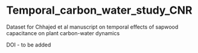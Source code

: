 # Temporal_carbon_water_study_CNR
Dataset for Chhajed et al manuscript on temporal effects of sapwood capacitance on plant carbon-water dynamics

DOI - to be added
